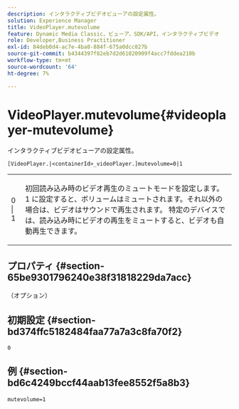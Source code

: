 ```yaml
---
description: インタラクティブビデオビューアの設定属性。
solution: Experience Manager
title: VideoPlayer.mutevolume
feature: Dynamic Media Classic，ビューア，SDK/API，インタラクティブビデオ
role: Developer,Business Practitioner
exl-id: 84deb0d4-ac7e-4ba0-884f-675a0dcc827b
source-git-commit: b4344397f82eb7d2d61020909f4acc7fddea210b
workflow-type: tm+mt
source-wordcount: '64'
ht-degree: 7%

---
```


# VideoPlayer.mutevolume{#videoplayer-mutevolume}

インタラクティブビデオビューアの設定属性。

`[VideoPlayer.|<containerId>_videoPlayer.]mutevolume=0|1`

<table id="table_2A4F898BBF88417DB0834B7F78637F5D"> 
 <tbody> 
  <tr> 
   <td colname="col1"> <p> <span class="codeph"> 0 | 1 </span> </p> </td> 
   <td colname="col2"> <p> 初回読み込み時のビデオ再生のミュートモードを設定します。 <span class="codeph"> 1 </span>に設定すると、ボリュームはミュートされます。それ以外の場合は、ビデオはサウンドで再生されます。 特定のデバイスでは、読み込み時にビデオの再生をミュートすると、ビデオも自動再生できます。 </p> </td> 
  </tr> 
 </tbody> 
</table>

## プロパティ {#section-65be9301796240e38f31818229da7acc}

（オプション）

## 初期設定 {#section-bd374ffc5182484faa77a7a3c8fa70f2}

`0`

## 例 {#section-bd6c4249bccf44aab13fee8552f5a8b3}

`mutevolume=1`
